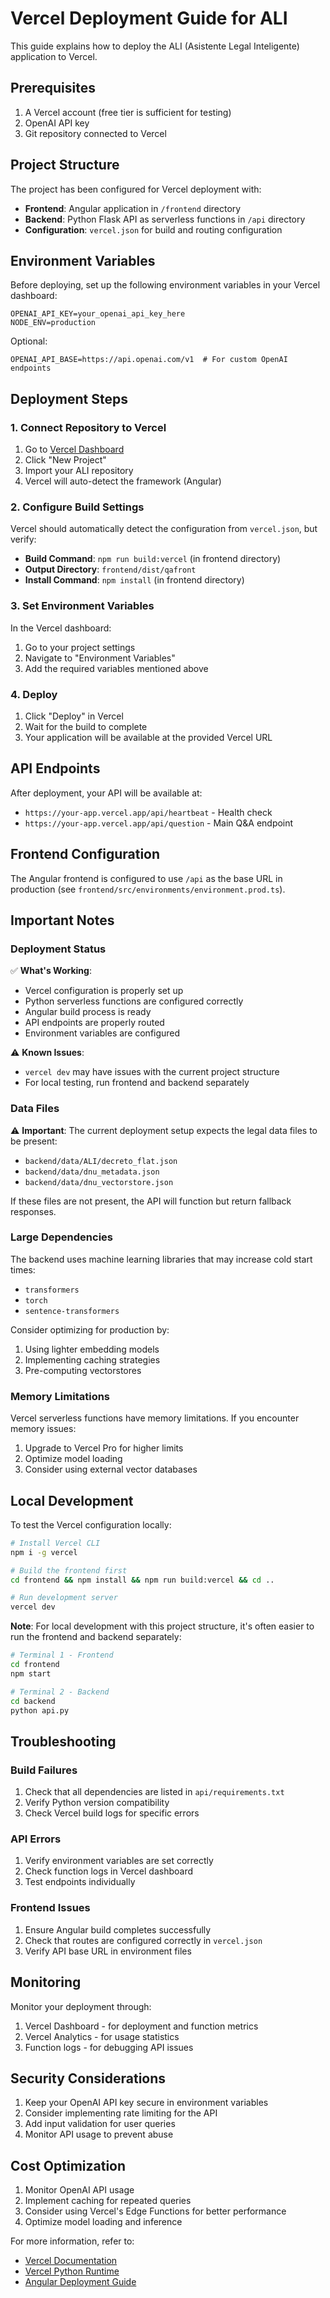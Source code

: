 # Vercel Deployment Guide for ALI

This guide explains how to deploy the ALI (Asistente Legal Inteligente) application to Vercel.

## Prerequisites

1. A Vercel account (free tier is sufficient for testing)
2. OpenAI API key
3. Git repository connected to Vercel

## Project Structure

The project has been configured for Vercel deployment with:
- **Frontend**: Angular application in `/frontend` directory
- **Backend**: Python Flask API as serverless functions in `/api` directory
- **Configuration**: `vercel.json` for build and routing configuration

## Environment Variables

Before deploying, set up the following environment variables in your Vercel dashboard:

```
OPENAI_API_KEY=your_openai_api_key_here
NODE_ENV=production
```

Optional:
```
OPENAI_API_BASE=https://api.openai.com/v1  # For custom OpenAI endpoints
```

## Deployment Steps

### 1. Connect Repository to Vercel

1. Go to [Vercel Dashboard](https://vercel.com/dashboard)
2. Click "New Project"
3. Import your ALI repository
4. Vercel will auto-detect the framework (Angular)

### 2. Configure Build Settings

Vercel should automatically detect the configuration from `vercel.json`, but verify:

- **Build Command**: `npm run build:vercel` (in frontend directory)
- **Output Directory**: `frontend/dist/qafront`
- **Install Command**: `npm install` (in frontend directory)

### 3. Set Environment Variables

In the Vercel dashboard:
1. Go to your project settings
2. Navigate to "Environment Variables"
3. Add the required variables mentioned above

### 4. Deploy

1. Click "Deploy" in Vercel
2. Wait for the build to complete
3. Your application will be available at the provided Vercel URL

## API Endpoints

After deployment, your API will be available at:
- `https://your-app.vercel.app/api/heartbeat` - Health check
- `https://your-app.vercel.app/api/question` - Main Q&A endpoint

## Frontend Configuration

The Angular frontend is configured to use `/api` as the base URL in production (see `frontend/src/environments/environment.prod.ts`).

## Important Notes

### Deployment Status

✅ **What's Working**:
- Vercel configuration is properly set up
- Python serverless functions are configured correctly
- Angular build process is ready
- API endpoints are properly routed
- Environment variables are configured

⚠️ **Known Issues**:
- `vercel dev` may have issues with the current project structure
- For local testing, run frontend and backend separately

### Data Files

⚠️ **Important**: The current deployment setup expects the legal data files to be present:
- `backend/data/ALI/decreto_flat.json`
- `backend/data/dnu_metadata.json`
- `backend/data/dnu_vectorstore.json`

If these files are not present, the API will function but return fallback responses.

### Large Dependencies

The backend uses machine learning libraries that may increase cold start times:
- `transformers`
- `torch`
- `sentence-transformers`

Consider optimizing for production by:
1. Using lighter embedding models
2. Implementing caching strategies
3. Pre-computing vectorstores

### Memory Limitations

Vercel serverless functions have memory limitations. If you encounter memory issues:
1. Upgrade to Vercel Pro for higher limits
2. Optimize model loading
3. Consider using external vector databases

## Local Development

To test the Vercel configuration locally:

```bash
# Install Vercel CLI
npm i -g vercel

# Build the frontend first
cd frontend && npm install && npm run build:vercel && cd ..

# Run development server
vercel dev
```

**Note**: For local development with this project structure, it's often easier to run the frontend and backend separately:

```bash
# Terminal 1 - Frontend
cd frontend
npm start

# Terminal 2 - Backend
cd backend
python api.py
```

## Troubleshooting

### Build Failures

1. Check that all dependencies are listed in `api/requirements.txt`
2. Verify Python version compatibility
3. Check Vercel build logs for specific errors

### API Errors

1. Verify environment variables are set correctly
2. Check function logs in Vercel dashboard
3. Test endpoints individually

### Frontend Issues

1. Ensure Angular build completes successfully
2. Check that routes are configured correctly in `vercel.json`
3. Verify API base URL in environment files

## Monitoring

Monitor your deployment through:
1. Vercel Dashboard - for deployment and function metrics
2. Vercel Analytics - for usage statistics
3. Function logs - for debugging API issues

## Security Considerations

1. Keep your OpenAI API key secure in environment variables
2. Consider implementing rate limiting for the API
3. Add input validation for user queries
4. Monitor API usage to prevent abuse

## Cost Optimization

1. Monitor OpenAI API usage
2. Implement caching for repeated queries
3. Consider using Vercel's Edge Functions for better performance
4. Optimize model loading and inference

For more information, refer to:
- [Vercel Documentation](https://vercel.com/docs)
- [Vercel Python Runtime](https://vercel.com/docs/functions/serverless-functions/runtimes/python)
- [Angular Deployment Guide](https://angular.io/guide/deployment) 